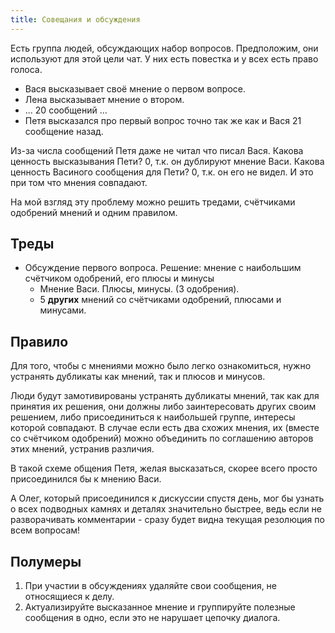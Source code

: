 ```yaml
---
title: Совещания и обсуждения
---
```


Есть группа людей, обсуждающих набор вопросов. Предположим, они используют для этой цели чат. У них есть повестка и у всех есть право голоса.

- Вася высказывает своё мнение о первом вопросе.
- Лена высказывает мнение о втором.
- ... 20 сообщений ...
- Петя высказался про первый вопрос точно так же как и Вася 21 сообщение назад.

Из-за числа сообщений Петя даже не читал что писал Вася. Какова ценность высказывания Пети? 0, т.к. он дублируют мнение Васи. Какова ценность Васиного сообщения для Пети? 0, т.к. он его не видел. И это при том что мнения совпадают.

На мой взгляд эту проблему можно решить тредами, счётчиками одобрений мнений и одним правилом.

## Треды

- Обсуждение первого вопроса. Решение: мнение с наибольшим счётчиком одобрений, его плюсы и минусы
    - Мнение Васи. Плюсы, минусы. (3 одобрения).
    - 5 **других** мнений со счётчиками одобрений, плюсами и минусами.

## Правило

Для того, чтобы с мнениями можно было легко ознакомиться, нужно устранять дубликаты как мнений, так и плюсов и минусов.

Люди будут замотивированы устранять дубликаты мнений, так как для принятия их решения, они должны либо заинтересовать других своим решением, либо присоединиться к наибольшей группе, интересы которой совпадают. В случае если есть два схожих мнения, их (вместе со счётчиком одобрений) можно объединить по соглашению авторов этих мнений, устранив различия.

В такой схеме общения Петя, желая высказаться, скорее всего просто присоединился бы к мнению Васи.

А Олег, который присоединился к дискуссии спустя день, мог бы узнать о всех подводных камнях и деталях значительно быстрее, ведь если не разворачивать комментарии - сразу будет видна текущая резолюция по всем вопросам!

## Полумеры

1. При участии в обсуждениях удаляйте свои сообщения, не относящиеся к делу.
2. Актуализируйте высказанное мнение и группируйте полезные сообщения в одно, если это не нарушает цепочку диалога.
